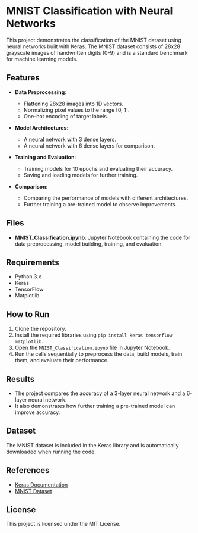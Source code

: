 # MNIST Classification with Neural Networks

This project demonstrates the classification of the MNIST dataset using neural networks built with Keras. The MNIST dataset consists of 28x28 grayscale images of handwritten digits (0-9) and is a standard benchmark for machine learning models.

## Features

- **Data Preprocessing**: 
  - Flattening 28x28 images into 1D vectors.
  - Normalizing pixel values to the range [0, 1].
  - One-hot encoding of target labels.

- **Model Architectures**:
  - A neural network with 3 dense layers.
  - A neural network with 6 dense layers for comparison.

- **Training and Evaluation**:
  - Training models for 10 epochs and evaluating their accuracy.
  - Saving and loading models for further training.

- **Comparison**:
  - Comparing the performance of models with different architectures.
  - Further training a pre-trained model to observe improvements.

## Files

- **MNIST_Classification.ipynb**: Jupyter Notebook containing the code for data preprocessing, model building, training, and evaluation.

## Requirements

- Python 3.x
- Keras
- TensorFlow
- Matplotlib

## How to Run

1. Clone the repository.
2. Install the required libraries using `pip install keras tensorflow matplotlib`.
3. Open the `MNIST_Classification.ipynb` file in Jupyter Notebook.
4. Run the cells sequentially to preprocess the data, build models, train them, and evaluate their performance.

## Results

- The project compares the accuracy of a 3-layer neural network and a 6-layer neural network.
- It also demonstrates how further training a pre-trained model can improve accuracy.

## Dataset

The MNIST dataset is included in the Keras library and is automatically downloaded when running the code.

## References

- [Keras Documentation](https://keras.io/)
- [MNIST Dataset](http://yann.lecun.com/exdb/mnist/)

## License

This project is licensed under the MIT License.
